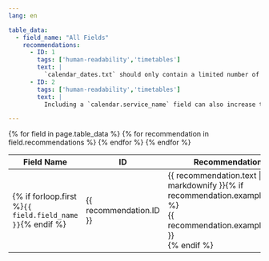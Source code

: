 ```yaml
---
lang: en

table_data:
  - field_name: "All Fields"
    recommendations:
      - ID: 1
        tags: ['human-readability','timetables']
        text: |
          `calendar_dates.txt` should only contain a limited number of exceptions to the schedule. Regularly-scheduled service should be configured using `calendar.txt`.
      - ID: 2
        tags: ['human-readability','timetables']
        text: |
          Including a `calendar.service_name` field can also increase the human readability of GTFS, although this is not adopted in the spec.

---
```


<div class="table-wrapper">
  <table class="recommendation">
    <thead>
      <tr>
        <th>Field Name</th>
        <th>ID</th>
        <th>Recommendation</th>
      </tr>
    </thead>
    <tbody>
    {% for field in page.table_data %}
      {% for recommendation in field.recommendations %}
      <tr id="{{ page.slug }}_{{ recommendation.ID }}" class="anchor-row{% if forloop.first %} field-row{% endif %}{% for tag in recommendation.tags %} {{ tag }}{% endfor %}">
        <td>{% if forloop.first %}<code>{{ field.field_name }}</code>{% endif %}</td>
        <td><div class="anchor-node"><p>{{ recommendation.ID }}</p><a class="anchor-link" href="#{{ page.slug }}_{{ recommendation.ID }}"><i class="fa fa-link" aria-hidden="true"></i></a></div></td>
        <td>{{ recommendation.text | markdownify }}{% if recommendation.example_table %}<div class="table-wrapper">{{ recommendation.example_table }}</div>{% endif %}</td>
      </tr>
      {% endfor %}
    {% endfor %}
    </tbody>
  </table>
</div>
